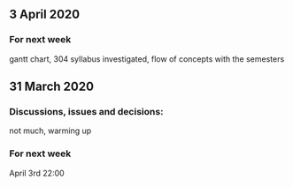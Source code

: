 ## 3 April 2020


### For next week
gantt chart, 304 syllabus investigated, flow of concepts with the semesters

## 31 March 2020

### Discussions, issues and decisions:  
not much, warming up


### For next week
April 3rd 22:00
